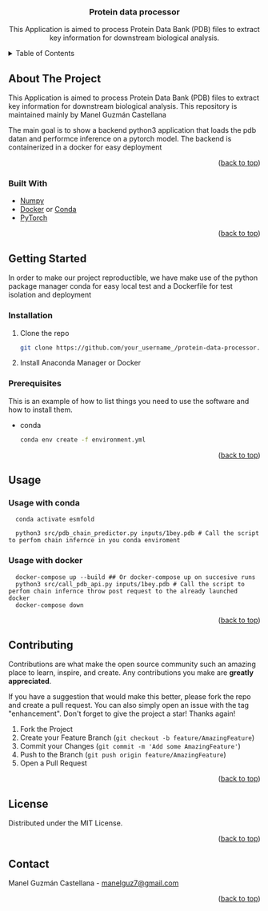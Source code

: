 <div id="top"></div>

  <h3 align="center">Protein data processor</h3>

  <p align="center">
    This Application is aimed to process Protein Data Bank (PDB) files to extract key information for downstream biological analysis.
  </p>
</div>



<!-- TABLE OF CONTENTS -->
<details>
  <summary>Table of Contents</summary>
  <ol>
    <li>
      <a href="#about-the-project">About The Project</a>
      <ul>
        <li><a href="#built-with">Built With</a></li>
      </ul>
    </li>
    <li>
      <a href="#getting-started">Getting Started</a>
      <ul>
        <li><a href="#installation">Installation</a></li>
        <li><a href="#prerequisites">Prerequisites</a></li>
      </ul>
    </li>
    <li><a href="#usage">Usage</a></li>
    <li><a href="#contributing">Contributing</a></li>
    <li><a href="#license">License</a></li>
    <li><a href="#contact">Contact</a></li>
    <li><a href="#acknowledgments">Acknowledgments</a></li>
  </ol>
</details>



<!-- ABOUT THE PROJECT -->
## About The Project

This Application is aimed to process Protein Data Bank (PDB) files to extract key information for downstream biological analysis. This repository is maintained mainly by Manel Guzmán Castellana

The main goal is to show a backend python3 application that loads the pdb datan and performce inference on a pytorch model. The backend is containerized in a docker for easy deployment


<p align="right">(<a href="#top">back to top</a>)</p>



### Built With

* [Numpy](https://numpy.org/)
* [Docker](https://docker.com/) or [Conda](https://anaconda.org/)
* [PyTorch](https://pytorch.org/)


<p align="right">(<a href="#top">back to top</a>)</p>



<!-- GETTING STARTED -->
## Getting Started

In order to make our project reproductible, we have make use of the python package manager conda for easy local test and a Dockerfile for test isolation and deployment

### Installation

1. Clone the repo
   ```sh
   git clone https://github.com/your_username_/protein-data-processor.git
   ```
2. Install Anaconda Manager or Docker

### Prerequisites

This is an example of how to list things you need to use the software and how to install them.
* conda
  ```sh
  conda env create -f environment.yml
  ```

<p align="right">(<a href="#top">back to top</a>)</p>



<!-- USAGE EXAMPLES -->
## Usage
### Usage with conda
  ```
    conda activate esmfold

    python3 src/pdb_chain_predictor.py inputs/1bey.pdb # Call the script to perfom chain infernce in you conda enviroment
  ```

### Usage with docker
  ```
    docker-compose up --build ## Or docker-compose up on succesive runs
    python3 src/call_pdb_api.py inputs/1bey.pdb # Call the script to perfom chain infernce throw post request to the already launched docker
    docker-compose down
  ```

<p align="right">(<a href="#top">back to top</a>)</p>


<!-- CONTRIBUTING -->
## Contributing

Contributions are what make the open source community such an amazing place to learn, inspire, and create. Any contributions you make are **greatly appreciated**.

If you have a suggestion that would make this better, please fork the repo and create a pull request. You can also simply open an issue with the tag "enhancement".
Don't forget to give the project a star! Thanks again!

1. Fork the Project
2. Create your Feature Branch (`git checkout -b feature/AmazingFeature`)
3. Commit your Changes (`git commit -m 'Add some AmazingFeature'`)
4. Push to the Branch (`git push origin feature/AmazingFeature`)
5. Open a Pull Request

<p align="right">(<a href="#top">back to top</a>)</p>



<!-- LICENSE -->
## License

Distributed under the MIT License.

<p align="right">(<a href="#top">back to top</a>)</p>



<!-- CONTACT -->
## Contact


Manel Guzmán Castellana - manelguz7@gmail.com

<p align="right">(<a href="#top">back to top</a>)</p>



<!-- MARKDOWN LINKS & IMAGES -->
<!-- https://www.markdownguide.org/basic-syntax/#reference-style-links -->
[contributors-shield]: https://img.shields.io/github/contributors/othneildrew/Best-README-Template.svg?style=for-the-badge
[contributors-url]: https://github.com/othneildrew/Best-README-Template/graphs/contributors
[forks-shield]: https://img.shields.io/github/forks/othneildrew/Best-README-Template.svg?style=for-the-badge
[forks-url]: https://github.com/othneildrew/Best-README-Template/network/members
[stars-shield]: https://img.shields.io/github/stars/othneildrew/Best-README-Template.svg?style=for-the-badge
[stars-url]: https://github.com/othneildrew/Best-README-Template/stargazers
[issues-shield]: https://img.shields.io/github/issues/othneildrew/Best-README-Template.svg?style=for-the-badge
[issues-url]: https://github.com/othneildrew/Best-README-Template/issues
[license-shield]: https://img.shields.io/github/license/othneildrew/Best-README-Template.svg?style=for-the-badge
[license-url]: https://github.com/othneildrew/Best-README-Template/blob/master/LICENSE.txt
[linkedin-shield]: https://img.shields.io/badge/-LinkedIn-black.svg?style=for-the-badge&logo=linkedin&colorB=555
[linkedin-url]: https://linkedin.com/in/othneildrew
[product-screenshot]: images/screenshot.png